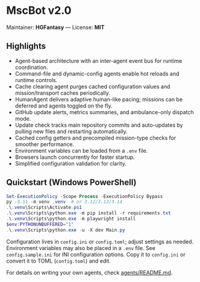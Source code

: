 # MscBot v2.0
Maintainer: **HGFantasy** — License: **MIT**

## Highlights
- Agent-based architecture with an inter-agent event bus for runtime coordination.
- Command-file and dynamic-config agents enable hot reloads and runtime controls.
- Cache clearing agent purges cached configuration values and mission/transport caches periodically.
- HumanAgent delivers adaptive human-like pacing; missions can be deferred and agents toggled on the fly.
- GitHub update alerts, metrics summaries, and ambulance-only dispatch mode.
- Update check tracks main repository commits and auto-updates by pulling new files and restarting automatically.
- Cached config getters and precompiled mission-type checks for smoother performance.
- Environment variables can be loaded from a `.env` file.
- Browsers launch concurrently for faster startup.
- Simplified configuration validation for clarity.

## Quickstart (Windows PowerShell)
```powershell
Set-ExecutionPolicy -Scope Process -ExecutionPolicy Bypass
py -3.11 -m venv .venv  # or 3.12/3.13/3.14
.\.venv\Scripts\Activate.ps1
.\.venv\Scripts\python.exe -m pip install -r requirements.txt
.\.venv\Scripts\python.exe -m playwright install
$env:PYTHONUNBUFFERED="1"
.\.venv\Scripts\python.exe -u -X dev Main.py
```

Configuration lives in `config.ini` or `config.toml`; adjust settings as needed. Environment
variables may also be placed in a `.env` file.
See `config.sample.ini` for INI configuration options. Copy it to `config.ini` or convert it to TOML (`config.toml`) and edit.

For details on writing your own agents, check [agents/README.md](agents/README.md).
